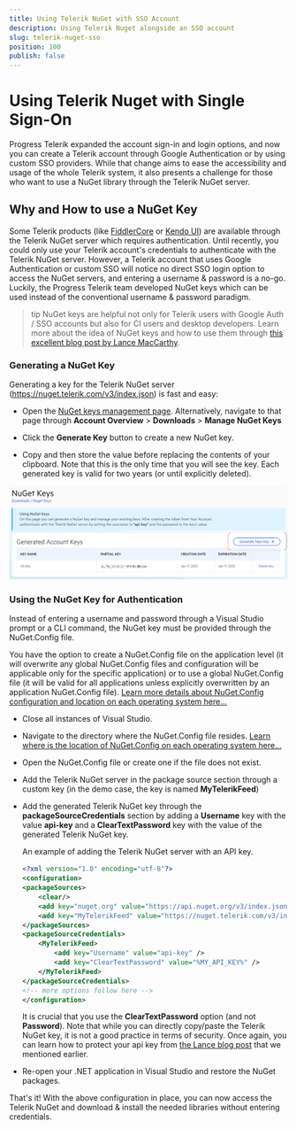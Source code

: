 ```yaml
---
title: Using Telerik NuGet with SSO Account
description: Using Telerik Nuget alongside an SSO account
slug: telerik-nuget-sso
position: 100
publish: false
---
```



# Using Telerik Nuget with Single Sign-On


Progress Telerik expanded the account sign-in and login options, and now you can create a Telerik account through Google Authentication or by using custom SSO providers. While that change aims to ease the accessibility and usage of the whole Telerik system, it also presents a challenge for those who want to use a NuGet library through the Telerik NuGet server.

## Why and How to use a NuGet Key

Some Telerik products (like [FiddlerCore](https://docs.telerik.com/fiddlercore/getting-started/telerik-nuget-server) or [Kendo UI](https://docs.telerik.com/kendo-ui/intro/installation/nuget-install)) are available through the Telerik NuGet server which requires authentication. Until recently, you could only use your Telerik account's credentials to authenticate with the Telerik NuGet server. However, a Telerik account that uses Google Authentication or custom SSO will notice no direct SSO login option to access the NuGet servers, and entering a username & password is a no-go. Luckily, the Progress Telerik team developed NuGet keys which can be used instead of the conventional username & password paradigm. 

>tip NuGet keys are helpful not only for Telerik users with Google Auth / SSO accounts but also for CI users and desktop developers. Learn more about the idea of NuGet keys and how to use them through [this excellent blog post by Lance MacCarthy](https://www.telerik.com/blogs/announcing-nuget-keys).

### Generating a NuGet Key

Generating a key for the Telerik NuGet server (https://nuget.telerik.com/v3/index.json) is fast and easy:

- Open the [NuGet keys management page](https://www.telerik.com/account/downloads/nuget-keys). Alternatively, navigate to that page through **Account Overview** > **Downloads** > **Manage NuGet Keys**

- Click the **Generate Key** button to create a new NuGet key. 

- Copy and then store the value before replacing the contents of your clipboard. Note that this is the only time that you will see the key. Each generated key is valid for two years (or until explicitly deleted).

![Generate new key](./images/nuget-keys-telerik-001.png)


### Using the NuGet Key for Authentication

Instead of entering a username and password through a Visual Studio prompt or a CLI command, the NuGet key must be provided through the NuGet.Config file. 

You have the option to create a NuGet.Config file on the application level (it will overwrite any global NuGet.Config files and configuration will be applicable only for the specific application) or to use a global NuGet.Config file (it will be valid for all applications unless explicitly overwritten by an application NuGet.Config file). [Learn more details about NuGet.Config configuration and location on each operating system here...](https://learn.microsoft.com/en-us/nuget/consume-packages/configuring-nuget-behavior)


- Close all instances of Visual Studio.

- Navigate to the directory where the NuGet.Config file resides. [Learn where is the location of NuGet.Config on each operating system here...](https://learn.microsoft.com/en-us/nuget/consume-packages/configuring-nuget-behavior#config-file-locations-and-uses)

- Open the NuGet.Config file or create one if the file does not exist.

- Add the Telerik NuGet server in the package source section through a custom key (in the demo case, the key is named **MyTelerikFeed**)

- Add the generated Telerik NuGet key through the **packageSourceCredentials** section by adding a **Username** key with the value **api-key** and a **ClearTextPassword** key with the value of the generated Telerik NuGet key.

    An example of adding the Telerik NuGet server with an API key.
    ```XML
    <?xml version="1.0" encoding="utf-8"?>
    <configuration>
    <packageSources>
        <clear/>
        <add key="nuget.org" value="https://api.nuget.org/v3/index.json" protocolVersion="3" />
        <add key="MyTelerikFeed" value="https://nuget.telerik.com/v3/index.json" protocolVersion="3"/>
    </packageSources>
    <packageSourceCredentials>
        <MyTelerikFeed>
            <add key="Username" value="api-key" />
            <add key="ClearTextPassword" value="%MY_API_KEY%" />
        </MyTelerikFeed>
    </packageSourceCredentials>
    <!-- more options follow here -->
    </configuration>

    ```

    It is crucial that you use the **ClearTextPassword** option (and not **Password**). Note that while you can directly copy/paste the Telerik NuGet key, it is not a good practice in terms of security. Once again, you can learn how to protect your api key from [the Lance blog post](https://www.telerik.com/blogs/announcing-nuget-keys) that we mentioned earlier.


- Re-open your .NET application in Visual Studio and restore the NuGet packages.

That's it! With the above configuration in place, you can now access the Telerik NuGet and download & install the needed libraries without entering credentials.